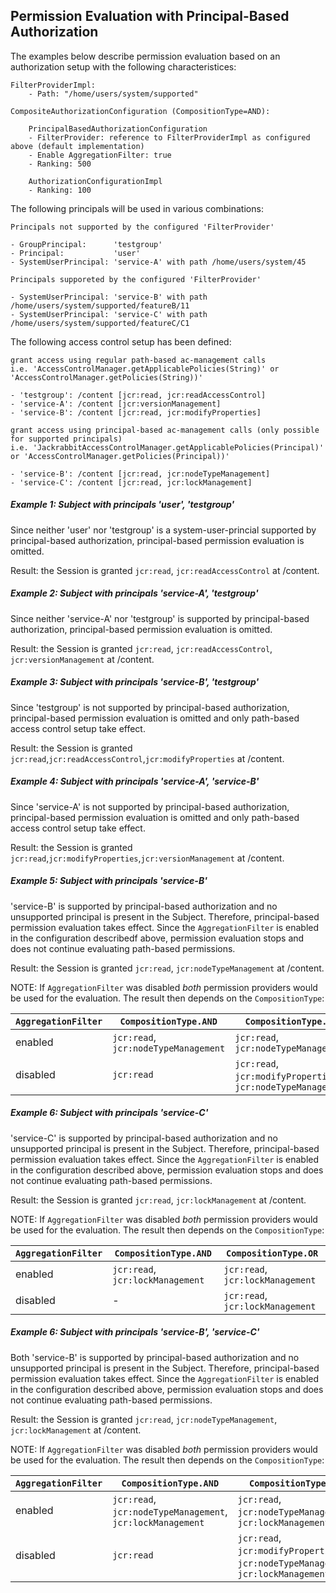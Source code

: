 <!--
   Licensed to the Apache Software Foundation (ASF) under one or more
   contributor license agreements.  See the NOTICE file distributed with
   this work for additional information regarding copyright ownership.
   The ASF licenses this file to You under the Apache License, Version 2.0
   (the "License"); you may not use this file except in compliance with
   the License.  You may obtain a copy of the License at

       http://www.apache.org/licenses/LICENSE-2.0

   Unless required by applicable law or agreed to in writing, software
   distributed under the License is distributed on an "AS IS" BASIS,
   WITHOUT WARRANTIES OR CONDITIONS OF ANY KIND, either express or implied.
   See the License for the specific language governing permissions and
   limitations under the License.
-->

Permission Evaluation with Principal-Based Authorization
--------------------------------------------------------------------------------

The examples below describe permission evaluation based on an authorization setup with the following characteristices:
   
    FilterProviderImpl:
        - Path: "/home/users/system/supported"

    CompositeAuthorizationConfiguration (CompositionType=AND): 
       
        PrincipalBasedAuthorizationConfiguration
        - FilterProvider: reference to FilterProviderImpl as configured above (default implementation)
        - Enable AggregationFilter: true
        - Ranking: 500
        
        AuthorizationConfigurationImpl
        - Ranking: 100
 
The following principals will be used in various combinations:
 
    Principals not supported by the configured 'FilterProvider'
    
    - GroupPrincipal:      'testgroup'        
    - Principal:           'user'        
    - SystemUserPrincipal: 'service-A' with path /home/users/system/45
    
    Principals supporeted by the configured 'FilterProvider'
    
    - SystemUserPrincipal: 'service-B' with path /home/users/system/supported/featureB/11
    - SystemUserPrincipal: 'service-C' with path /home/users/system/supported/featureC/C1
    
The following access control setup has been defined:
 
    grant access using regular path-based ac-management calls 
    i.e. 'AccessControlManager.getApplicablePolicies(String)' or 'AccessControlManager.getPolicies(String))'
    
    - 'testgroup': /content [jcr:read, jcr:readAccessControl]
    - 'service-A': /content [jcr:versionManagement]
    - 'service-B': /content [jcr:read, jcr:modifyProperties]
    
    grant access using principal-based ac-management calls (only possible for supported principals)
    i.e. 'JackrabbitAccessControlManager.getApplicablePolicies(Principal)' or 'AccessControlManager.getPolicies(Principal))'
    
    - 'service-B': /content [jcr:read, jcr:nodeTypeManagement]
    - 'service-C': /content [jcr:read, jcr:lockManagement]
                   
##### Example 1: Subject with principals _'user'_, _'testgroup'_
Since neither 'user' nor 'testgroup' is a system-user-princial supported by principal-based authorization, 
principal-based permission evaluation is omitted.

Result: the Session is granted `jcr:read`, `jcr:readAccessControl` at /content.
 
##### Example 2: Subject with principals _'service-A'_, _'testgroup'_
Since neither 'service-A' nor 'testgroup' is supported by principal-based authorization, 
principal-based permission evaluation is omitted.

Result: the Session is granted `jcr:read`, `jcr:readAccessControl`, `jcr:versionManagement` at /content.
 
##### Example 3: Subject with principals _'service-B'_, _'testgroup'_
Since 'testgroup' is not supported by principal-based authorization, principal-based permission evaluation is omitted 
and only path-based access control setup take effect.

Result: the Session is granted `jcr:read`,`jcr:readAccessControl`,`jcr:modifyProperties` at /content.
 
##### Example 4: Subject with principals _'service-A'_, _'service-B'_
Since 'service-A' is not supported by principal-based authorization, principal-based permission evaluation is omitted 
and only path-based access control setup take effect.

Result: the Session is granted `jcr:read`,`jcr:modifyProperties`,`jcr:versionManagement` at /content.
 
##### Example 5: Subject with principals _'service-B'_
'service-B' is supported by principal-based authorization and no unsupported principal is present in the Subject.
Therefore, principal-based permission evaluation takes effect. Since the `AggregationFilter` is enabled in the configuration 
describedf above, permission evaluation stops and does not continue evaluating path-based permissions.

Result: the Session is granted `jcr:read`, `jcr:nodeTypeManagement` at /content.

NOTE: 
If `AggregationFilter` was disabled _both_ permission providers would be used for the evaluation. 
The result then depends on the `CompositionType`:

| `AggregationFilter` | `CompositionType.AND` | `CompositionType.OR` |
|---------------------|-----------------------|----------------------|
| enabled           | `jcr:read`, `jcr:nodeTypeManagement` | `jcr:read`, `jcr:nodeTypeManagement` |
| disabled          | `jcr:read`          | `jcr:read`, `jcr:modifyProperties`, `jcr:nodeTypeManagement` |
 
##### Example 6: Subject with principals _'service-C'_
'service-C' is supported by principal-based authorization and no unsupported principal is present in the Subject.
Therefore, principal-based permission evaluation takes effect. Since the `AggregationFilter` is enabled in the configuration
described above, permission evaluation stops and does not continue evaluating path-based permissions.

Result: the Session is granted `jcr:read`, `jcr:lockManagement` at /content.

NOTE: 
If `AggregationFilter` was disabled _both_ permission providers would be used for the evaluation. 
The result then depends on the `CompositionType`:

| `AggregationFilter` | `CompositionType.AND` | `CompositionType.OR` |
|---------------------|-----------------------|----------------------|
| enabled           | `jcr:read`, `jcr:lockManagement` | `jcr:read`, `jcr:lockManagement` |
| disabled          | -                   | `jcr:read`, `jcr:lockManagement` |
 
##### Example 6: Subject with principals _'service-B'_, _'service-C'_
Both 'service-B' is supported by principal-based authorization and no unsupported principal is present in the Subject.
Therefore, principal-based permission evaluation takes effect. Since the `AggregationFilter` is enabled in the configuration
described above, permission evaluation stops and does not continue evaluating path-based permissions.

Result: the Session is granted `jcr:read`, `jcr:nodeTypeManagement`, `jcr:lockManagement` at /content.

NOTE: 
If `AggregationFilter` was disabled _both_ permission providers would be used for the evaluation. 
The result then depends on the `CompositionType`:

| `AggregationFilter` | `CompositionType.AND` | `CompositionType.OR` |
|---------------------|-----------------------|----------------------|
| enabled           | `jcr:read`, `jcr:nodeTypeManagement`, `jcr:lockManagement` | `jcr:read`, `jcr:nodeTypeManagement`, `jcr:lockManagement` |
| disabled          | `jcr:read`          | `jcr:read`, `jcr:modifyProperties`, `jcr:nodeTypeManagement`, `jcr:lockManagement` |
          
    
 
